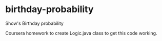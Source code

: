 # birthday-probability
Show's Birthday probability 

Coursera homework to create Logic.java class to get this code working.

